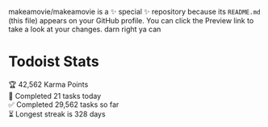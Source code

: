 makeamovie/makeamovie is a ✨ special ✨ repository because its `README.md` (this file) appears on your GitHub profile.
You can click the Preview link to take a look at your changes. darn right ya can

# Todoist Stats

<!-- TODO-IST:START -->
🏆  42,562 Karma Points           
🌸  Completed 21 tasks today           
✅  Completed 29,562 tasks so far           
⏳  Longest streak is 328 days
<!-- TODO-IST:END -->